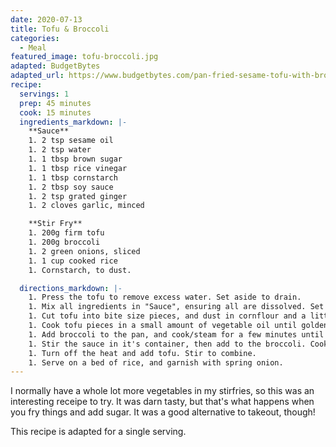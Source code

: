 ```yaml
---
date: 2020-07-13
title: Tofu & Broccoli
categories:
  - Meal
featured_image: tofu-broccoli.jpg
adapted: BudgetBytes
adapted_url: https://www.budgetbytes.com/pan-fried-sesame-tofu-with-broccoli/
recipe:
  servings: 1
  prep: 45 minutes
  cook: 15 minutes
  ingredients_markdown: |-
    **Sauce**
    1. 2 tsp sesame oil
    1. 2 tsp water
    1. 1 tbsp brown sugar
    1. 1 tbsp rice vinegar
    1. 1 tbsp cornstarch
    1. 2 tbsp soy sauce
    1. 2 tsp grated ginger
    1. 2 cloves garlic, minced

    **Stir Fry**
    1. 200g firm tofu
    1. 200g broccoli 
    1. 2 green onions, sliced
    1. 1 cup cooked rice
    1. Cornstarch, to dust.

  directions_markdown: |-
    1. Press the tofu to remove excess water. Set aside to drain. 
    1. Mix all ingredients in "Sauce", ensuring all are dissolved. Set aside. 
    1. Cut tofu into bite size pieces, and dust in cornflour and a little salt. 
    1. Cook tofu pieces in a small amount of vegetable oil until golden brown. Set aside.
    1. Add broccoli to the pan, and cook/steam for a few minutes until just starting to soften.
    1. Stir the sauce in it's container, then add to the broccoli. Cook until sauce slightly thickens. 
    1. Turn off the heat and add tofu. Stir to combine. 
    1. Serve on a bed of rice, and garnish with spring onion.
---
```

I normally have a whole lot more vegetables in my stirfries, so this was an interesting receipe to try. It was darn tasty, but that's what happens when you fry things and add sugar. It was a good alternative to takeout, though!

This recipe is adapted for a single serving. 

